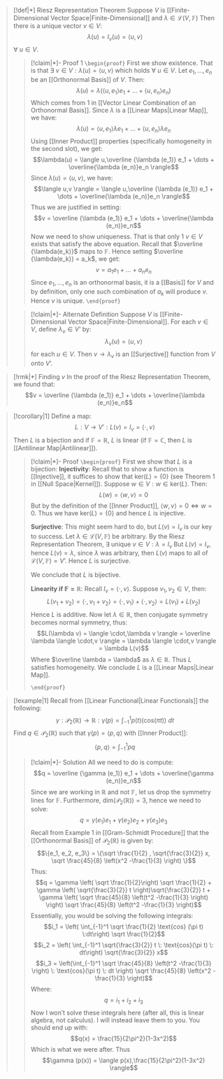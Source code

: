 
>[!def|*] Riesz Representation Theorem
>Suppose $V$ is [[Finite-Dimensional Vector Space|Finite-Dimensional]] and $\lambda \in \mathcal L (V, \mathbb F)$ Then there is a unique vector $v \in V:$ $$\lambda(u) = I_v(u) =  \langle u,v \rangle$$ $\forall \: u \in V$.
>>[!claim|*]- Proof 1
>>`\begin{proof}` First we show existence. That is that $\exists \: v \in V : \lambda (u) = \langle u,v \rangle$ which holds $\forall \: u \in V$. Let $e_1, \dots , e_n$ be an [[Orthonormal Basis]] of $V$. Then: $$\lambda (u) = \lambda( \langle u,e_1 \rangle e_1 + \dots + \langle u,e_n \rangle e_n)$$Which comes from $1$ in [[Vector Linear Combination of an Orthonormal Basis]]. Since $\lambda$ is a [[Linear Maps|Linear Map]], we have: $$\lambda(u) = \langle u,e_1 \rangle \lambda e_1 + \dots + \langle u,e_n \rangle \lambda e_n$$Using [[Inner Product]] properties (specifically homogeneity in the second slot), we get: $$\lambda(u) = \langle u,\overline {\lambda (e_1)} e_1 + \dots + \overline{\lambda (e_n)}e_n \rangle$$Since $\lambda (u) = \langle u,v \rangle$, we have: $$\langle u,v \rangle = \langle u,\overline {\lambda (e_1)} e_1 + \dots + \overline{\lambda (e_n)}e_n \rangle$$Thus we are justified in setting: $$v = \overline {\lambda (e_1)} e_1 + \dots + \overline{\lambda (e_n)}e_n$$Now we need to show uniqueness. That is that only $1$ $v \in V$ exists that satisfy the above equation. Recall that $\overline {\lambda(e_k)}$ maps to $\mathbb{F}$. Hence setting $\overline {\lambda(e_k)} = a_k$, we get: $$v = a_1 e_1 + \dots +a_ne_n$$Since $e_1, \dots , e_n$ is an orthonormal basis, it is a [[Basis]] for $V$ and by definition, only one such combination of $a_k$ will produce $v$. Hence $v$ is unique.
>> `\end{proof}`
>
>>[!claim|*]- Alternate Definition
>>Suppose $V$ is [[Finite-Dimensional Vector Space|Finite-Dimensional]]. For each $v \in V$, define $\lambda_v \in V’$ by: $$\lambda_v (u) = \langle u,v \rangle$$for each $u \in V$. Then $v \rightarrow \lambda_v$ is an [[Surjective]] function from $V$ onto $V’$. 
>>

>[!rmk|*] Finding $v$
>In the proof of the Riesz Representation Theorem, we found that: $$v = \overline {\lambda (e_1)} e_1 + \dots + \overline{\lambda (e_n)}e_n$$

>[!corollary|1]
>Define a map: $$L: V \rightarrow V': L(v) = I_v = \langle \cdot,v \rangle$$Then $L$ is a bijection and if $\mathbb{F} = \mathbb{R}$, $L$ is linear (if $\mathbb{F} = \mathbb C$, then $L$ is [[Antilinear Map|Antilinear]]).
>>[!claim|*]- Proof
>>`\begin{proof}` First we show that $L$ is a bijection:
>>**Injectivity**: 
>>Recall that to show a function is [[Injective]], it suffices to show that $\text{ker}(L) = \{0\}$ (see Theorem 1 in [[Null Space|Kernel]]). Suppose $w \in V: w \in \text{ker}(L)$. Then: $$L(w) = \langle w,v \rangle = 0$$But by the definition of the [[Inner Product]], $\langle w,v \rangle = 0 \iff w = 0$. Thus we have $\text{ker}(L) = \{0\}$ and hence $L$ is injective.
>>
>>**Surjective**: 
>>This might seem hard to do, but $L(v) = I_v$ is our key to success. Let $\lambda \in \mathcal L (V, \mathbb F)$ be arbitrary. By the Riesz Representation Theorem,  $\exists \: \text{unique} \: v \in V : \lambda = I_v$ But $L(v) = I_v$, hence $L(v) = \lambda$, since $\lambda$ was arbitrary, then $L(v)$ maps to all of $\mathcal L (V, \mathbb F) = V’$. Hence $L$ is surjective.
>>
>>We conclude that $L$ is bijective.
>>
>>**Linearity if $\mathbb{F} = \mathbb{R}$**: 
>>Recall $I_v = \langle \cdot,v \rangle$. Suppose $v_1 , v_2 \in V$, then: $$L(v_1+v_2) = \langle \cdot ,v_1 + v_2 \rangle = \langle \cdot,v_1 \rangle + \langle \cdot,v_2 \rangle  = L(v_1) + L(v_2)$$Hence $L$ is additive. Now let $\lambda \in \mathbb{R}$, then conjugate symmetry becomes normal symmetry, thus: $$L(\lambda v) = \langle \cdot,\lambda v \rangle = \overline \lambda \langle \cdot,v \rangle = \lambda \langle \cdot,v \rangle = \lambda L(v)$$Where $\overline \lambda = \lambda$ as $\lambda \in \mathbb{R}$. Thus $L$ satisfies homogeneity. We conclude $L$ is a [[Linear Maps|Linear Map]].
>>
>> `\end{proof}`

>[!example|1]
>Recall from [[Linear Functional|Linear Functionals]] the following: $$\gamma: \mathcal P _2 (\mathbb{R}) \rightarrow \mathbb{R} : \gamma(p) = \int_{-1}^1 p(t) \left( \text{cos}(\pi t)\right) \: dt$$Find $q \in \mathcal P_2 (\mathbb{R})$ such that $\gamma (p) = \langle p,q \rangle$ with [[Inner Product]]: $$\langle p,q \rangle = \int_{-1}^1 pq$$
>>[!claim|*]- Solution
>>All we need to do is compute: $$q = \overline {\gamma (e_1)} e_1 + \dots + \overline{\gamma (e_n)}e_n$$Since we are working in $\mathbb{R}$ and not $\mathbb{F}$, let us drop the symmetry lines for $\mathbb{F}$. Furthermore, $\text{dim}(\mathcal P_2(\mathbb{R})) = 3$, hence we need to solve: $$q =  \gamma (e_1) e_1 + \gamma(e_2)e_2 + \gamma(e_3)e_3$$Recall from Example $1$ in [[Gram-Schmidt Procedure]] that the [[Orthonormal Basis]] of $\mathcal P_2 (\mathbb{R})$ is given by: $$\{e_1, e_2, e_3\} = \{\sqrt \frac{1}{2} , \sqrt{\frac{3}{2}} x, \sqrt \frac{45}{8} \left(x^2 -\frac{1}{3} \right) \}$$Thus: $$q = \gamma \left( \sqrt \frac{1}{2}\right) \sqrt \frac{1}{2} + \gamma \left( \sqrt{\frac{3}{2}} t \right)\sqrt{\frac{3}{2}} t + \gamma \left( \sqrt \frac{45}{8} \left(t^2 -\frac{1}{3} \right) \right) \sqrt \frac{45}{8} \left(t^2 -\frac{1}{3} \right)$$Essentially, you would be solving the following integrals: $$i_1 = \left( \int_{-1}^1 \sqrt \frac{1}{2} \text{cos} (\pi t) \:dt\right) \sqrt \frac{1}{2}$$
>>$$i_2 = \left( \int_{-1}^1  \sqrt{\frac{3}{2}} t \: \text{cos}(\pi t) \: dt\right) \sqrt{\frac{3}{2}} x$$
>>$$i_3 = \left(\int_{-1}^1 \sqrt \frac{45}{8} \left(t^2 -\frac{1}{3} \right) \: \text{cos}(\pi t) \: dt \right) \sqrt \frac{45}{8} \left(x^2 -\frac{1}{3} \right)$$Where: $$q = i_1 + i_2 + i_3$$Now I won’t solve these integrals here (after all, this is linear algebra, not calculus). I will instead leave them to you. You should end up with: $$q(x) = \frac{15}{2\pi^2}(1-3x^2)$$Which is what we were after. Thus $$\gamma (p(x)) = \langle p(x),\frac{15}{2\pi^2}(1-3x^2) \rangle$$ 


